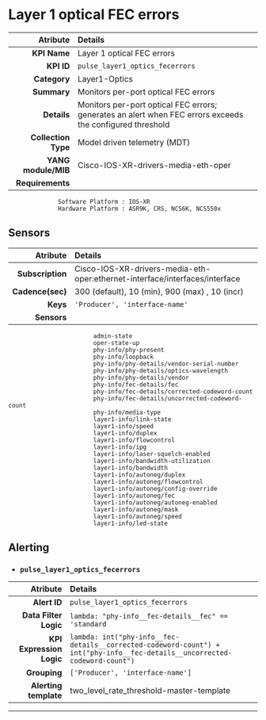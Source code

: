 
Layer 1 optical FEC errors
====
Atribute|Details
---:|:---
**KPI Name**    | Layer 1 optical FEC errors
**KPI ID**      | `pulse_layer1_optics_fecerrors`
**Category**    | Layer1-Optics
**Summary**     | Monitors per-port optical FEC errors
**Details**     | Monitors per-port optical FEC errors; generates an alert when FEC errors exceeds the configured threshold
**Collection Type** | Model driven telemetry (MDT)
**YANG module/MIB** | Cisco-IOS-XR-drivers-media-eth-oper
**Requirements**    |
                  Software Platform : IOS-XR
                  Hardware Platform : ASR9K, CRS, NCS6K, NCS550x
Sensors
---
Atribute|Details
---:|:---
**Subscription** | Cisco-IOS-XR-drivers-media-eth-oper:ethernet-interface/interfaces/interface
**Cadence(sec)** | 300 (default), 10 (min), 900 (max) , 10 (incr)
**Keys**         | `'Producer', 'interface-name'`
**Sensors**      |
                            admin-state
                            oper-state-up
                            phy-info/phy-present
                            phy-info/loopback
                            phy-info/phy-details/vendor-serial-number
                            phy-info/phy-details/optics-wavelength
                            phy-info/phy-details/vendor
                            phy-info/fec-details/fec
                            phy-info/fec-details/corrected-codeword-count
                            phy-info/fec-details/uncorrected-codeword-count
                            phy-info/media-type
                            layer1-info/link-state
                            layer1-info/speed
                            layer1-info/duplex
                            layer1-info/flowcontrol
                            layer1-info/ipg
                            layer1-info/laser-squelch-enabled
                            layer1-info/bandwidth-utilization
                            layer1-info/bandwidth
                            layer1-info/autoneg/duplex
                            layer1-info/autoneg/flowcontrol
                            layer1-info/autoneg/config-override
                            layer1-info/autoneg/fec
                            layer1-info/autoneg/autoneg-enabled
                            layer1-info/autoneg/mask
                            layer1-info/autoneg/speed
                            layer1-info/led-state
     
Alerting
---

* ### `pulse_layer1_optics_fecerrors`
Atribute|Details
---:|:---
**Alert ID**             | ```pulse_layer1_optics_fecerrors```
**Data Filter Logic**    | ```lambda: "phy-info__fec-details__fec" == 'standard```
**KPI Expression Logic** | ```lambda: int("phy-info__fec-details__corrected-codeword-count") + int("phy-info__fec-details__uncorrected-codeword-count")```
**Grouping**             | ```['Producer', 'interface-name']```
**Alerting template**    | two_level_rate_threshold-master-template
---

